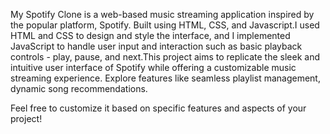 My Spotify Clone is a web-based music streaming application inspired by the popular platform, Spotify. Built using HTML, CSS, and Javascript.I used HTML and CSS to design and style the interface, and I implemented JavaScript to handle user input and interaction such as basic playback controls - play, pause, and next.This project aims to replicate the sleek and intuitive user interface of Spotify while offering a customizable music streaming experience. Explore features like seamless playlist management, dynamic song recommendations.

Feel free to customize it based on specific features and aspects of your project!
